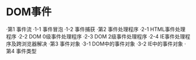 # DOM事件
 ·第1 事件流
  ·1-1 事件冒泡
  ·1-2 事件捕获
 ·第2 事件处理程序
  ·2-1 HTML事件处理程序
  ·2-2 DOM 0级事件处理程序
  ·2-3 DOM 2级事件处理程序
  ·2-4 IE事件处理程序及跨浏览器解决
 ·第3 事件对象
   ·3-1 DOM中的事件对象
   ·3-2 IE中的事件对象
 ·第4 事件类型
